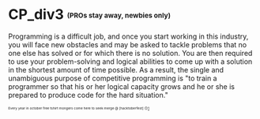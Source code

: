 # CP_div3 <sub><sup><sub><sup>(PROs stay away, newbies only)</sup></sub></sup></sub>
Programming is a difficult job, and once you start working in this industry, you will face new obstacles and may be asked to tackle problems that no one else has solved or for which there is no solution. You are then required to use your problem-solving and logical abilities to come up with a solution in the shortest amount of time possible. As a result, the single and unambiguous purpose of competitive programming is "to train a programmer so that his or her logical capacity grows and he or she is prepared to produce code for the hard situation."


<sub><sup><sub><sup>Every year in october free tshirt mongers come here to seek merge @ [hacktoberfest] :upside_down_face:[1]</sup></sub></sup></sub>

[1]: https://hacktoberfest.com
